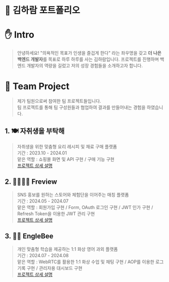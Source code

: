 # 📒 김하람 포트폴리오

# ✋ Intro
> 안녕하세요! "의욕적인 목표가 인생을 즐겁게 한다" 라는 좌우명을 갖고 **더 나은 백엔드 개발자**를 목표로 하루 하루를 사는 김하람입니다.
> 프로젝트를 진행하며 백엔드 개발자의 역량을 길렀고 저의 성장 경험들을 소개하고자 합니다.

# 🤝 Team Project
> 제가 팀원으로써 참여한 팀 프로젝트들입니다.<br>
> 팀 프로젝트를 통해 팀 구성원들과 협업하여 결과를 만들어내는 경험을 하였습니다.

## 1. 🍽 자취생을 부탁해
> 자취생을 위한 맞춤형 요리 레시피 및 재료 구매 플랫폼<br>
> 기간 : 2023.10 - 2024.01<br>
> 맡은 역할 : 쇼핑몰 화면 및 API 구현 / 구매 기능 구현<br>
> [프로젝트 상세 설명](https://github.com/ram9611/recipe-store-project)


## 2. 👨‍🍳👩‍💻 Freview
> SNS 홍보를 원하는 스토어와 체험단을 이어주는 매칭 플랫폼<br>
> 기간 : 2024.05 - 2024.07 <br>
> 맡은 역할 : 회원가입 구현 / Form, OAuth 로그인 구현 / JWT 인가 구현 / Refresh Token을 이용한 JWT 관리 구현<br>
> [프로젝트 상세 설명](https://github.com/nugunaTeam/FReview2)


## 3. 🧑‍🏫 EngleBee
> 개인 맞춤형 학습을 제공하는 1:1 화상 영어 과외 플랫폼<br>
> 기간 : 2024.07 - 2024.08<br>
> 맡은 역할 : WebRTC를 활용한 1:1 화상 수업 및 채팅 구현 / AOP를 이용한 로그 기록 구현 / 관리자용 대시보드 구현<br>
> [프로젝트 상세 설명](https://github.com/BeeLinkers/EngleBee)
